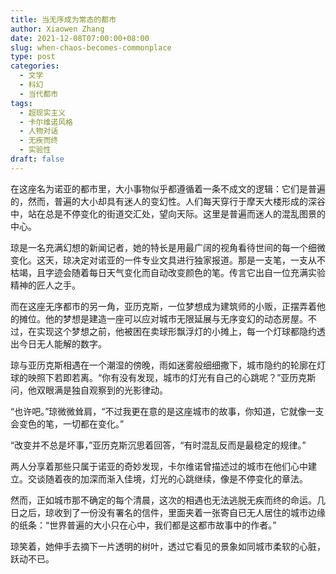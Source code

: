 ```yaml
---
title: 当无序成为常态的都市
author: Xiaowen Zhang
date: 2021-12-08T07:00:00+08:00
slug: when-chaos-becomes-commonplace
type: post
categories:
  - 文学
  - 科幻
  - 当代都市
tags:
  - 超现实主义
  - 卡尔维诺风格
  - 人物对话
  - 无疾而终
  - 实验性
draft: false
---
```


在这座名为诺亚的都市里，大小事物似乎都遵循着一条不成文的逻辑：它们是普遍的，然而，普遍的大小却具有迷人的变幻性。人们每天穿行于摩天大楼形成的深谷中，站在总是不停变化的街道交汇处，望向天际。这里是普遍而迷人的混乱图景的中心。

琼是一名充满幻想的新闻记者，她的特长是用最广阔的视角看待世间的每一个细微变化。这天，琼决定对诺亚的一件专业文具进行独家报道。那是一支笔，一支从不枯竭，且字迹会随着每日天气变化而自动改变颜色的笔。传言它出自一位充满实验精神的匠人之手。

而在这座无序都市的另一角，亚历克斯，一位梦想成为建筑师的小贩，正摆弄着他的摊位。他的梦想是建造一座可以应对城市无限延展与无序变幻的动态房屋。不过，在实现这个梦想之前，他被困在卖球形飘浮灯的小摊上，每一个灯球都隐约透出今日无人能解的数字。

琼与亚历克斯相遇在一个潮湿的傍晚，雨如迷雾般细细撒下，城市隐约的轮廓在灯球的映照下若即若离。“你有没有发现，城市的灯光有自己的心跳呢？”亚历克斯问，他双眼满是独自观察到的光影律动。

“也许吧。”琼微微耸肩，“不过我更在意的是这座城市的故事，你知道，它就像一支会变色的笔，一切都在变化。”

“改变并不总是坏事，”亚历克斯沉思着回答，“有时混乱反而是最稳定的规律。”

两人分享着那些只属于诺亚的奇妙发现，卡尔维诺曾描述过的城市在他们心中建立。交谈随着夜的加深而渐入佳境，灯光的心跳继续，像是不停变化的章法。

然而，正如城市那不确定的每个清晨，这次的相遇也无法逃脱无疾而终的命运。几日之后，琼收到了一份没有署名的信件，里面夹着一张寄自已无人居住的城市边缘的纸条：“世界普遍的大小只在心中，我们都是这都市故事中的作者。”

琼笑着，她伸手去摘下一片透明的树叶，透过它看见的景象如同城市柔软的心脏，跃动不已。